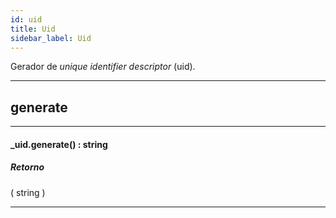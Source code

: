 ```yaml
---
id: uid
title: Uid
sidebar_label: Uid
---
```


Gerador de _unique identifier descriptor_ (uid).

---

## generate

---

#### _uid.generate() : string
##### Retorno

( string )


---

